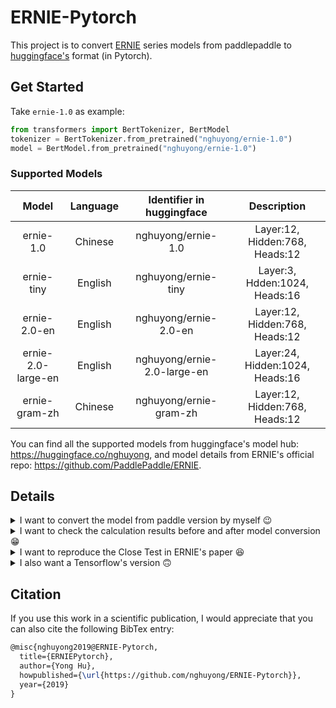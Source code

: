 # ERNIE-Pytorch

This project is to convert [ERNIE](https://github.com/PaddlePaddle/ERNIE) series models from paddlepaddle to [huggingface's](https://github.com/huggingface/pytorch-transformers) format (in Pytorch).

## Get Started
Take `ernie-1.0` as example:
```Python
from transformers import BertTokenizer, BertModel
tokenizer = BertTokenizer.from_pretrained("nghuyong/ernie-1.0")
model = BertModel.from_pretrained("nghuyong/ernie-1.0")
```

### Supported Models
|Model|Language|Identifier in huggingface|Description|
|:---:|:---:|:---:|:---:|
|ernie-1.0|Chinese|nghuyong/ernie-1.0|Layer:12, Hidden:768, Heads:12|
|ernie-tiny|English|nghuyong/ernie-tiny|Layer:3, Hdden:1024, Heads:16|
|ernie-2.0-en|English|nghuyong/ernie-2.0-en|Layer:12, Hidden:768, Heads:12|
|ernie-2.0-large-en|English|nghuyong/ernie-2.0-large-en|Layer:24, Hidden:1024, Heads:16|
|ernie-gram-zh|Chinese|nghuyong/ernie-gram-zh|Layer:12, Hidden:768, Heads:12|

You can find all the supported models from huggingface's model hub: https://huggingface.co/nghuyong, 
and model details from ERNIE's official repo: https://github.com/PaddlePaddle/ERNIE.

## Details
<details>
    <summary>I want to convert the model from paddle version by myself 😉</summary>


Cool!!! The following will take `ernie-1.0` as an example to show how to convert.

1. Download the paddle-paddle version ERNIE model from [here](https://github.com/PaddlePaddle/ERNIE#3-%E4%B8%8B%E8%BD%BD%E9%A2%84%E8%AE%AD%E7%BB%83%E6%A8%A1%E5%9E%8B%E5%8F%AF%E9%80%89), move to this project path and unzip the file.
2. ```pip install -r requirements.txt```
3. ```python convert.py```
4. Now, a folder named `convert` will be in the project path, and there will be three files in this folder: `config.json`,`pytorch_model.bin` and `vocab.txt`.
</details>

<details>
    <summary>I want to check the calculation results before and after model conversion 😁</summary>


[PaddlePaddle's Official Quick Start](https://github.com/PaddlePaddle/ERNIE#%E5%BF%AB%E9%80%9F%E4%B8%8A%E6%89%8B)
```Python
#!/usr/bin/env python
# encoding: utf-8
import numpy as np
import paddle.fluid.dygraph as D
from ernie.tokenizing_ernie import ErnieTokenizer
from ernie.modeling_ernie import ErnieModel

D.guard().__enter__() # activate paddle `dygrpah` mode

model = ErnieModel.from_pretrained('ernie-1.0')    # Try to get pretrained model from server, make sure you have network connection
model.eval()
tokenizer = ErnieTokenizer.from_pretrained('ernie-1.0')

ids, _ = tokenizer.encode('hello world')
ids = D.to_variable(np.expand_dims(ids, 0))  # insert extra `batch` dimension
pooled, encoded = model(ids)                 # eager execution
print(pooled.numpy())                        # convert  results to numpy

"""
output:
[[-1.         -1.          0.99479663 -0.99986964 -0.7872066  -1.
  -0.99919444  0.985997   -0.22648102  0.97202295 -0.9994965  -0.982234
  -0.6821966  -0.9998574  -0.83046496 -0.9804977  -1.          0.9999509
  -0.55144966  0.48973152 -1.          1.          0.14248642 -0.71969527
   ...
   0.93848914  0.8418771   1.          0.99999803  0.9800671   0.99886674
   0.9999988   0.99946415  0.9849099   0.9996924  -0.79442227 -0.9999412
   0.99827075  1.         -0.05767363  0.99999857  0.8176171   0.7983498
  -0.14292054  1.         -0.99759513 -0.9999982  -0.99973375 -0.9993742 ]]
"""
```

Use huggingface's Transformer with our converted ERNIE model
````Python
import torch
from transformers import BertTokenizer, BertModel

tokenizer = BertTokenizer.from_pretrained('nghuyong/ernie-1.0')
model = BertModel.from_pretrained('nghuyong/ernie-1.0')
input_ids = torch.tensor([tokenizer.encode("hello world", add_special_tokens=True)])
with torch.no_grad():
    pooled_output = model(input_ids)[1]
    print(pooled_output.numpy())

"""
output:
[[-1.         -1.          0.99479663 -0.99986964 -0.78720796 -1.
  -0.9991946   0.98599714 -0.22648017  0.972023   -0.9994966  -0.9822342
  -0.682196   -0.9998575  -0.83046496 -0.9804982  -1.          0.99995095
  -0.551451    0.48973027 -1.          1.          0.14248991 -0.71969616
   ...
   0.9384899   0.84187615  1.          0.999998    0.9800671   0.99886674
   0.9999988   0.99946433  0.98491037  0.9996923  -0.7944245  -0.99994105
   0.9982707   1.         -0.05766615  0.9999987   0.81761867  0.7983511
  -0.14292456  1.         -0.9975951  -0.9999982  -0.9997338  -0.99937415]]
"""
````
It can be seen that the encoder result of our convert version is the same with the official paddlepaddle's version. 

</details>

<details>
    <summary>I want to reproduce the Close Test in ERNIE's paper 😆</summary>


We will compare ERNIE's result with google's Chinese-BERT, bert-wwm and bert-wwm-ext from [Chinese-BERT-wwm](https://github.com/ymcui/Chinese-BERT-wwm).

```Python
#!/usr/bin/env python
#encoding: utf-8
import torch
from transformers import BertTokenizer, BertForMaskedLM

tokenizer = BertTokenizer.from_pretrained('nghuyong/ernie-1.0')

input_tx = "[CLS] [MASK] [MASK] [MASK] 是中国神魔小说的经典之作，与《三国演义》《水浒传》《红楼梦》并称为中国古典四大名著。[SEP]"
tokenized_text = tokenizer.tokenize(input_tx)
indexed_tokens = tokenizer.convert_tokens_to_ids(tokenized_text)

tokens_tensor = torch.tensor([indexed_tokens])
segments_tensors = torch.tensor([[0] * len(tokenized_text)])

model = BertForMaskedLM.from_pretrained('nghuyong/ernie-1.0')
model.eval()

with torch.no_grad():
    outputs = model(tokens_tensor, token_type_ids=segments_tensors)
    predictions = outputs[0]

predicted_index = [torch.argmax(predictions[0, i]).item() for i in range(0, (len(tokenized_text) - 1))]
predicted_token = [tokenizer.convert_ids_to_tokens([predicted_index[x]])[0] for x in
                   range(1, (len(tokenized_text) - 1))]

print('Predicted token is:', predicted_token)
```

Result
```Latext
input:
[CLS] [MASK] [MASK] [MASK] 是中国神魔小说的经典之作，与《三国演义》《水浒传》《红楼梦》并称为中国古典四大名著。[SEP]
output:
{
    "bert-base": "《 神 》",
    "bert-wwm": "天 神 奇",
    "bert-wwm-ext": "西 游 记",
    "ernie-1.0": "西 游 记"
}
```
</details>

<details>
<summary>I also want a Tensorflow's version 🙃</summary>


We can simply use huggingface's [convert_pytorch_checkpoint_to_tf](https://github.com/huggingface/transformers/blob/master/src/transformers/convert_bert_pytorch_checkpoint_to_original_tf.py) tool to
convert huggingface's pytorch model to tensorflow's version.

```Python
from transformers import BertModel
from transformers.convert_bert_pytorch_checkpoint_to_original_tf import convert_pytorch_checkpoint_to_tf

model = BertModel.from_pretrained('nghuyong/ernie-1.0')
convert_pytorch_checkpoint_to_tf(model=model, ckpt_dir='./tf_convert', model_name='ernie')
```

The above code will generate a `tf_convert` directory with tensorflow's checkpoint.
```bash
└── tf_convert
    ├── checkpoint
    ├── ernie.ckpt.data-00000-of-00001
    ├── ernie.ckpt.index
    └── ernie.ckpt.meta
```
The `config.json` and `vocab.txt` of tensorflow version is the same with huggingface's pytorch version in `convert` directory.

</details>


## Citation

If you use this work in a scientific publication, I would appreciate that you can also cite the following BibTex entry:

```latex
@misc{nghuyong2019@ERNIE-Pytorch,
  title={ERNIEPytorch},
  author={Yong Hu},
  howpublished={\url{https://github.com/nghuyong/ERNIE-Pytorch}},
  year={2019}
}
```














